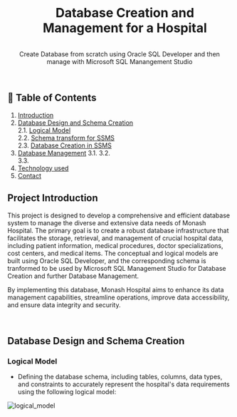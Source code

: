 <div align="center">
  <a href="#">
    <img src="">
  </a>

  <div id="user-content-toc">
    <ul>
      <summary><h1 style="display: inline-block;"> Database Creation and Management for a Hospital</h1></summary>
    </ul>
  </div>
  
  <p>Create Database from scratch using Oracle SQL Developer and then manage with Microsoft SQL Manangement Studio</p>
</div>
<br>

## 📝 Table of Contents
1. [Introduction](#introduction)
2. [Database Design and Schema Creation](#db-create)  
  2.1. [Logical Model](#logical-model)  
  2.2. [Schema transform for SSMS](#ssms-schema)  
  2.3. [Database Creation in SSMS](#ssms-db)  
3. [Database Management](#db-manage)
  3.1. 
  3.2.  
  3.3.  
4. [Technology used](#technology)
5. [Contact](#contact)


<a name="introduction"></a>
## Project Introduction

This project is designed to develop a comprehensive and efficient database system to manage the diverse and extensive data needs of Monash Hospital. The primary goal is to create a robust database infrastructure that facilitates the storage, retrieval, and management of crucial hospital data, including patient information, medical procedures, doctor specializations, cost centers, and medical items. The conceptual and logical models are built using Oracle SQL Developer, and the corresponding schema is tranformed to be used by Microsoft SQL Management Studio for Database Creation and further Database Management.

By implementing this database, Monash Hospital aims to enhance its data management capabilities, streamline operations, improve data accessibility, and ensure data integrity and security.

<br>

<a name="db-create"></a>
## Database Design and Schema Creation

<a name="db-create"></a>
### Logical Model
- Defining the database schema, including tables, columns, data types, and constraints to accurately represent the hospital's data requirements using the following logical model:

![logical_model]()





